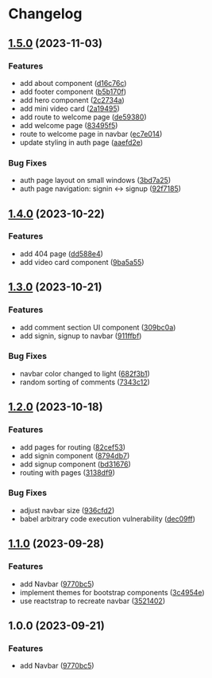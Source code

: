 # Changelog

## [1.5.0](https://github.com/GaviniSumanth/FSD/compare/v1.4.0...v1.5.0) (2023-11-03)


### Features

* add about component ([d16c76c](https://github.com/GaviniSumanth/FSD/commit/d16c76cb406fb65c7f9e2930ba1bfd3351a7e542))
* add footer component ([b5b170f](https://github.com/GaviniSumanth/FSD/commit/b5b170f411d6a11d6184ebd932d1feeea278f58f))
* add hero component ([2c2734a](https://github.com/GaviniSumanth/FSD/commit/2c2734a1fe04160569b2a4e1dbdc01600b7a69f9))
* add mini video card ([2a19495](https://github.com/GaviniSumanth/FSD/commit/2a19495e3c622e58c30026964ec42f6efc9bdf71))
* add route to welcome page ([de59380](https://github.com/GaviniSumanth/FSD/commit/de59380e769affe9de88f4d6156b4ed54a298187))
* add welcome page ([83495f5](https://github.com/GaviniSumanth/FSD/commit/83495f5f1cd86eb36ef7e46b456ff92c12971321))
* route to welcome page in navbar ([ec7e014](https://github.com/GaviniSumanth/FSD/commit/ec7e0146e9b77dd2ba5f2d518e97dae5288a630e))
* update styling in auth page ([aaefd2e](https://github.com/GaviniSumanth/FSD/commit/aaefd2eaa202ef8aca788a6b7a922dbb705758ec))


### Bug Fixes

* auth page layout on small windows ([3bd7a25](https://github.com/GaviniSumanth/FSD/commit/3bd7a2516336297cf9cccea71183635ad5a7fb97))
* auth page navigation: signin &lt;-&gt; signup ([92f7185](https://github.com/GaviniSumanth/FSD/commit/92f718584764bb59ffc030e3214c8e1b4d315dab))

## [1.4.0](https://github.com/GaviniSumanth/FSD/compare/v1.3.0...v1.4.0) (2023-10-22)


### Features

* add 404 page ([dd588e4](https://github.com/GaviniSumanth/FSD/commit/dd588e4243d0224b5f109abf27c64616f2a2fa4a))
* add video card component ([9ba5a55](https://github.com/GaviniSumanth/FSD/commit/9ba5a554c53f07d796347a439bfe8de5ccc98f02))

## [1.3.0](https://github.com/GaviniSumanth/FSD/compare/v1.2.0...v1.3.0) (2023-10-21)


### Features

* add comment section UI component ([309bc0a](https://github.com/GaviniSumanth/FSD/commit/309bc0a6e1b6474daf4d6ac5a8578f28bd1f20f9))
* add signin, signup to navbar ([911ffbf](https://github.com/GaviniSumanth/FSD/commit/911ffbf67fdc7ba7df2e7e0830f4b320683442be))


### Bug Fixes

* navbar color changed to light ([682f3b1](https://github.com/GaviniSumanth/FSD/commit/682f3b184eb1261419c4d5049367b434acc80d94))
* random sorting of comments ([7343c12](https://github.com/GaviniSumanth/FSD/commit/7343c12ccafe522489ea34628dd539f5ab0f01c4))

## [1.2.0](https://github.com/GaviniSumanth/FSD/compare/v1.1.0...v1.2.0) (2023-10-18)


### Features

* add pages for routing ([82cef53](https://github.com/GaviniSumanth/FSD/commit/82cef53e8f77de79193c3c7eac7c510b91a849ac))
* add signin component ([8794db7](https://github.com/GaviniSumanth/FSD/commit/8794db7d1c7995cabdfc678fd8fda5e0a114c711))
* add signup component ([bd31676](https://github.com/GaviniSumanth/FSD/commit/bd31676c0cba5152a796afdb824757f3e30a4a2f))
* routing with pages ([3138df9](https://github.com/GaviniSumanth/FSD/commit/3138df943a96f01696af4fe7149e5e1ced01bf74))


### Bug Fixes

* adjust navbar size ([936cfd2](https://github.com/GaviniSumanth/FSD/commit/936cfd295d35607a890bacf78cd97720851f7304))
* babel arbitrary code execution vulnerability ([dec09ff](https://github.com/GaviniSumanth/FSD/commit/dec09ffaa50cb8d4e6ed5874633da31b526616e9))

## [1.1.0](https://github.com/GaviniSumanth/FSD/compare/v1.0.0...v1.1.0) (2023-09-28)


### Features

* add Navbar ([9770bc5](https://github.com/GaviniSumanth/FSD/commit/9770bc580ccf87b29eda9f9e1c8cd67ae80e7a79))
* implement themes for bootstrap components ([3c4954e](https://github.com/GaviniSumanth/FSD/commit/3c4954e92ebc4e6cbe10e3fed31bf682bcc51121))
* use reactstrap to recreate navbar ([3521402](https://github.com/GaviniSumanth/FSD/commit/3521402e56eb7c74f338d54f0d8eb2614cfff43e))

## 1.0.0 (2023-09-21)


### Features

* add Navbar ([9770bc5](https://github.com/GaviniSumanth/FSD/commit/9770bc580ccf87b29eda9f9e1c8cd67ae80e7a79))
